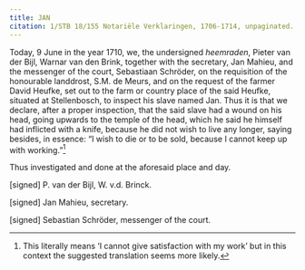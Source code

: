 ```yaml
---
title: JAN
citation: 1/STB 18/155 Notariële Verklaringen, 1706-1714, unpaginated.
---
```


Today, 9 June in the year 1710, we, the undersigned *heemraden*, Pieter van der Bijl, Warnar van den Brink, together with the secretary, Jan Mahieu, and the messenger of the court, Sebastiaan Schröder, on the requisition of the honourable landdrost, S.M. de Meurs, and on the request of the farmer David Heufke, set out to the farm or country place of the said Heufke, situated at Stellenbosch, to inspect his slave named Jan. Thus it is that we declare, after a proper inspection, that the said slave had a wound on his head, going upwards to the temple of the head, which he said he himself had inflicted with a knife, because he did not wish to live any longer, saying besides, in essence: “I wish to die or to be sold, because I cannot keep up with working.”[^1]

Thus investigated and done at the aforesaid place and day.

\[signed\] P. van der Bijl, W. v.d. Brinck.

\[signed\] Jan Mahieu, secretary.

\[signed\] Sebastian Schröder, messenger of the court.

[^1]: This literally means ‘I cannot give satisfaction with my work’ but in this context the suggested translation seems more likely.